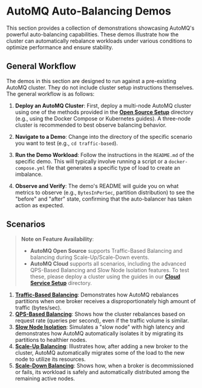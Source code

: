 # AutoMQ Auto-Balancing Demos

This section provides a collection of demonstrations showcasing AutoMQ's powerful auto-balancing capabilities. These demos illustrate how the cluster can automatically rebalance workloads under various conditions to optimize performance and ensure stability.

## General Workflow

The demos in this section are designed to run against a pre-existing AutoMQ cluster. They do not include cluster setup instructions themselves. The general workflow is as follows:

1.  **Deploy an AutoMQ Cluster**: First, deploy a multi-node AutoMQ cluster using one of the methods provided in the **[Open Source Setup](../opensource-setup/)** directory (e.g., using the Docker Compose or Kubernetes guides). A three-node cluster is recommended to best observe balancing behavior.

2.  **Navigate to a Demo**: Change into the directory of the specific scenario you want to test (e.g., `cd traffic-based`).

3.  **Run the Demo Workload**: Follow the instructions in the `README.md` of the specific demo. This will typically involve running a script or a `docker-compose.yml` file that generates a specific type of load to create an imbalance.

4.  **Observe and Verify**: The demo's README will guide you on what metrics to observe (e.g., `BytesInPerSec`, partition distribution) to see the "before" and "after" state, confirming that the auto-balancer has taken action as expected.

## Scenarios

> **Note on Feature Availability**:
> *   **AutoMQ Open Source** supports Traffic-Based Balancing and balancing during Scale-Up/Scale-Down events.
> *   **AutoMQ Cloud** supports all scenarios, including the advanced QPS-Based Balancing and Slow Node Isolation features. To test these, please deploy a cluster using the guides in our [**Cloud Service Setup**](../cloudservice-setup/) directory.

1.  **[Traffic-Based Balancing](./traffic-based/)**: Demonstrates how AutoMQ rebalances partitions when one broker receives a disproportionately high amount of traffic (bytes/sec).
2.  **[QPS-Based Balancing](./qps-based/)**: Shows how the cluster rebalances based on request rate (queries per second), even if the traffic volume is similar.
3.  **[Slow Node Isolation](./slow-node-isolation/)**: Simulates a "slow node" with high latency and demonstrates how AutoMQ automatically isolates it by migrating its partitions to healthier nodes.
4.  **[Scale-Up Balancing](./scale-up/)**: Illustrates how, after adding a new broker to the cluster, AutoMQ automatically migrates some of the load to the new node to utilize its resources.
5.  **[Scale-Down Balancing](./scale-down/)**: Shows how, when a broker is decommissioned or fails, its workload is safely and automatically distributed among the remaining active nodes.
